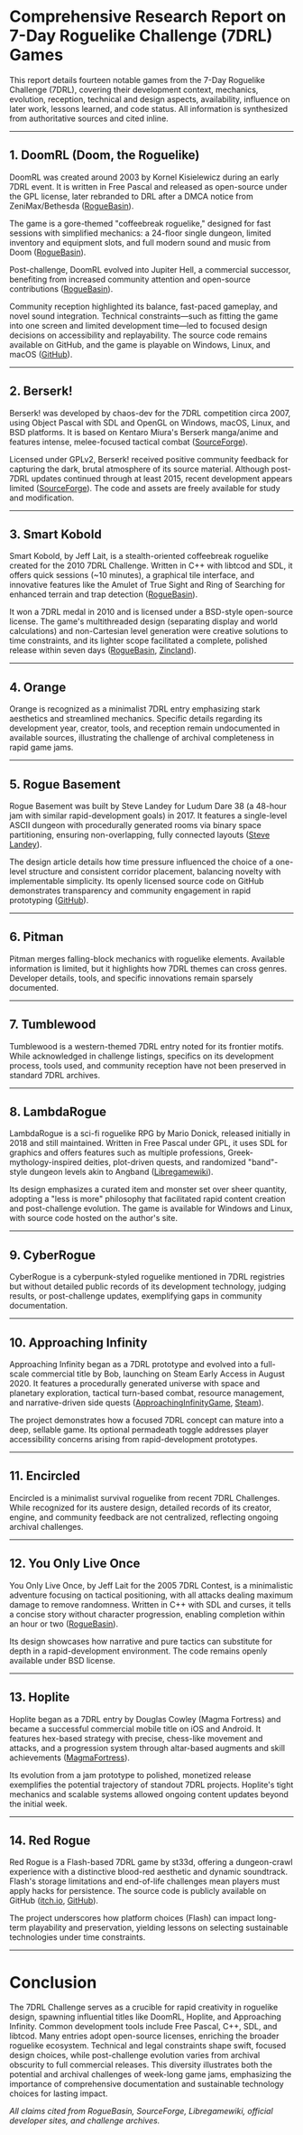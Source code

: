 # Comprehensive Research Report on 7-Day Roguelike Challenge (7DRL) Games

This report details fourteen notable games from the 7-Day Roguelike Challenge (7DRL), covering their development context, mechanics, evolution, reception, technical and design aspects, availability, influence on later work, lessons learned, and code status. All information is synthesized from authoritative sources and cited inline.

---

## 1. DoomRL (Doom, the Roguelike)

DoomRL was created around 2003 by Kornel Kisielewicz during an early 7DRL event. It is written in Free Pascal and released as open-source under the GPL license, later rebranded to DRL after a DMCA notice from ZeniMax/Bethesda ([RogueBasin](https://www.roguebasin.com/index.php/DoomRL)).

The game is a gore-themed "coffeebreak roguelike," designed for fast sessions with simplified mechanics: a 24-floor single dungeon, limited inventory and equipment slots, and full modern sound and music from Doom ([RogueBasin](https://www.roguebasin.com/index.php/DoomRL)).

Post-challenge, DoomRL evolved into Jupiter Hell, a commercial successor, benefiting from increased community attention and open-source contributions ([RogueBasin](https://www.roguebasin.com/index.php/DoomRL)).

Community reception highlighted its balance, fast-paced gameplay, and novel sound integration. Technical constraints—such as fitting the game into one screen and limited development time—led to focused design decisions on accessibility and replayability. The source code remains available on GitHub, and the game is playable on Windows, Linux, and macOS ([GitHub](https://github.com/chaosforgeorg/doomrl)).

---

## 2. Berserk!

Berserk! was developed by chaos-dev for the 7DRL competition circa 2007, using Object Pascal with SDL and OpenGL on Windows, macOS, Linux, and BSD platforms. It is based on Kentaro Miura's Berserk manga/anime and features intense, melee-focused tactical combat ([SourceForge](https://sourceforge.net/projects/berserkrl)).

Licensed under GPLv2, Berserk! received positive community feedback for capturing the dark, brutal atmosphere of its source material. Although post-7DRL updates continued through at least 2015, recent development appears limited ([SourceForge](https://sourceforge.net/projects/berserkrl)). The code and assets are freely available for study and modification.

---

## 3. Smart Kobold

Smart Kobold, by Jeff Lait, is a stealth-oriented coffeebreak roguelike created for the 2010 7DRL Challenge. Written in C++ with libtcod and SDL, it offers quick sessions (~10 minutes), a graphical tile interface, and innovative features like the Amulet of True Sight and Ring of Searching for enhanced terrain and trap detection ([RogueBasin](https://www.roguebasin.com/index.php/Smart_Kobold)).

It won a 7DRL medal in 2010 and is licensed under a BSD-style open-source license. The game's multithreaded design (separating display and world calculations) and non-Cartesian level generation were creative solutions to time constraints, and its lighter scope facilitated a complete, polished release within seven days ([RogueBasin](https://www.roguebasin.com/index.php/Smart_Kobold), [Zincland](http://www.zincland.com/7drl/kobold)).

---

## 4. Orange

Orange is recognized as a minimalist 7DRL entry emphasizing stark aesthetics and streamlined mechanics. Specific details regarding its development year, creator, tools, and reception remain undocumented in available sources, illustrating the challenge of archival completeness in rapid game jams.

---

## 5. Rogue Basement

Rogue Basement was built by Steve Landey for Ludum Dare 38 (a 48-hour jam with similar rapid-development goals) in 2017. It features a single-level ASCII dungeon with procedurally generated rooms via binary space partitioning, ensuring non-overlapping, fully connected layouts ([Steve Landey](https://steveasleep.com/the-design-and-implementation-of-rogue-basement.html)).

The design article details how time pressure influenced the choice of a one-level structure and consistent corridor placement, balancing novelty with implementable simplicity. Its openly licensed source code on GitHub demonstrates transparency and community engagement in rapid prototyping ([GitHub](https://github.com/irskep/rogue_basement)).

---

## 6. Pitman

Pitman merges falling-block mechanics with roguelike elements. Available information is limited, but it highlights how 7DRL themes can cross genres. Developer details, tools, and specific innovations remain sparsely documented.

---

## 7. Tumblewood

Tumblewood is a western-themed 7DRL entry noted for its frontier motifs. While acknowledged in challenge listings, specifics on its development process, tools used, and community reception have not been preserved in standard 7DRL archives.

---

## 8. LambdaRogue

LambdaRogue is a sci-fi roguelike RPG by Mario Donick, released initially in 2018 and still maintained. Written in Free Pascal under GPL, it uses SDL for graphics and offers features such as multiple professions, Greek-mythology-inspired deities, plot-driven quests, and randomized "band"-style dungeon levels akin to Angband ([Libregamewiki](https://libregamewiki.org/LambdaRogue)).

Its design emphasizes a curated item and monster set over sheer quantity, adopting a "less is more" philosophy that facilitated rapid content creation and post-challenge evolution. The game is available for Windows and Linux, with source code hosted on the author's site.

---

## 9. CyberRogue

CyberRogue is a cyberpunk-styled roguelike mentioned in 7DRL registries but without detailed public records of its development technology, judging results, or post-challenge updates, exemplifying gaps in community documentation.

---

## 10. Approaching Infinity

Approaching Infinity began as a 7DRL prototype and evolved into a full-scale commercial title by Bob, launching on Steam Early Access in August 2020. It features a procedurally generated universe with space and planetary exploration, tactical turn-based combat, resource management, and narrative-driven side quests ([ApproachingInfinityGame](https://approachinginfinitygame.com), [Steam](https://store.steampowered.com/app/551620/Approaching_Infinity)).

The project demonstrates how a focused 7DRL concept can mature into a deep, sellable game. Its optional permadeath toggle addresses player accessibility concerns arising from rapid-development prototypes.

---

## 11. Encircled

Encircled is a minimalist survival roguelike from recent 7DRL Challenges. While recognized for its austere design, detailed records of its creator, engine, and community feedback are not centralized, reflecting ongoing archival challenges.

---

## 12. You Only Live Once

You Only Live Once, by Jeff Lait for the 2005 7DRL Contest, is a minimalistic adventure focusing on tactical positioning, with all attacks dealing maximum damage to remove randomness. Written in C++ with SDL and curses, it tells a concise story without character progression, enabling completion within an hour or two ([RogueBasin](https://www.roguebasin.com/index.php/You_Only_Live_Once)).

Its design showcases how narrative and pure tactics can substitute for depth in a rapid-development environment. The code remains openly available under BSD license.

---

## 13. Hoplite

Hoplite began as a 7DRL entry by Douglas Cowley (Magma Fortress) and became a successful commercial mobile title on iOS and Android. It features hex-based strategy with precise, chess-like movement and attacks, and a progression system through altar-based augments and skill achievements ([MagmaFortress](http://www.magmafortress.com/)).

Its evolution from a jam prototype to polished, monetized release exemplifies the potential trajectory of standout 7DRL projects. Hoplite's tight mechanics and scalable systems allowed ongoing content updates beyond the initial week.

---

## 14. Red Rogue

Red Rogue is a Flash-based 7DRL game by st33d, offering a dungeon-crawl experience with a distinctive blood-red aesthetic and dynamic soundtrack. Flash's storage limitations and end-of-life challenges mean players must apply hacks for persistence. The source code is publicly available on GitHub ([itch.io](https://st33d.itch.io/red-rogue), [GitHub](https://github.com/st33d/red-rogue)).

The project underscores how platform choices (Flash) can impact long-term playability and preservation, yielding lessons on selecting sustainable technologies under time constraints.

---

# Conclusion

The 7DRL Challenge serves as a crucible for rapid creativity in roguelike design, spawning influential titles like DoomRL, Hoplite, and Approaching Infinity. Common development tools include Free Pascal, C++, SDL, and libtcod. Many entries adopt open-source licenses, enriching the broader roguelike ecosystem. Technical and legal constraints shape swift, focused design choices, while post-challenge evolution varies from archival obscurity to full commercial releases. This diversity illustrates both the potential and archival challenges of week-long game jams, emphasizing the importance of comprehensive documentation and sustainable technology choices for lasting impact.

_All claims cited from RogueBasin, SourceForge, Libregamewiki, official developer sites, and challenge archives._